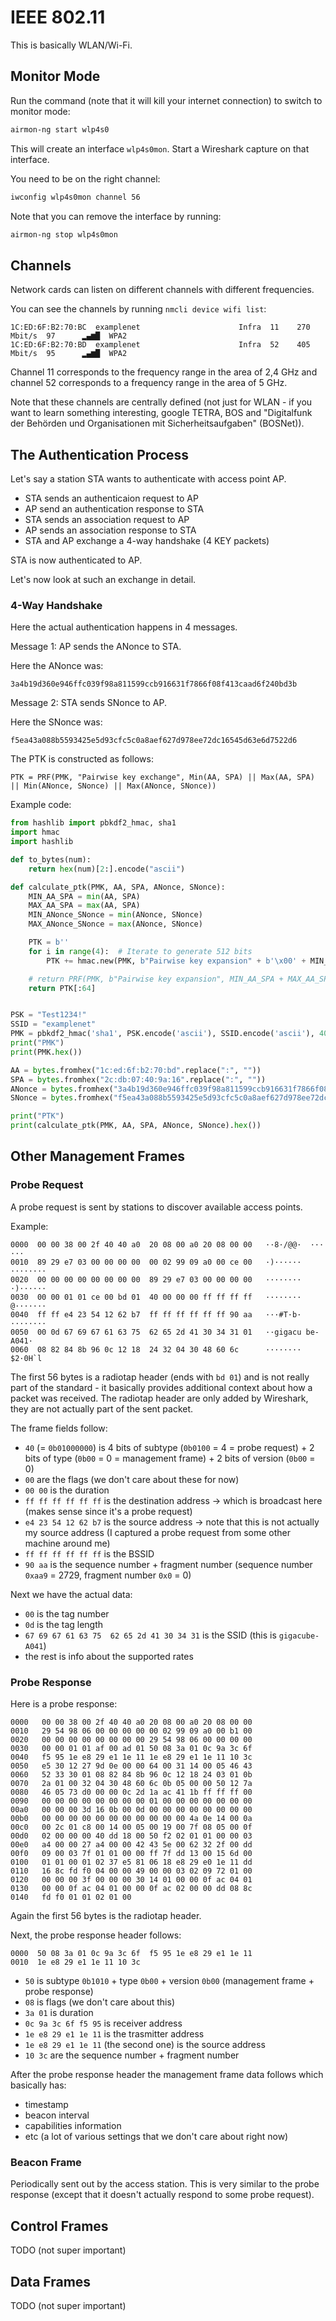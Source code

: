 # IEEE 802.11

This is basically WLAN/Wi-Fi.

## Monitor Mode

Run the command (note that it will kill your internet connection) to switch to monitor mode:

```sh
airmon-ng start wlp4s0
```

This will create an interface `wlp4s0mon`.
Start a Wireshark capture on that interface.

You need to be on the right channel:

```sh
iwconfig wlp4s0mon channel 56
```

Note that you can remove the interface by running:

```sh
airmon-ng stop wlp4s0mon
```

## Channels

Network cards can listen on different channels with different frequencies.

You can see the channels by running `nmcli device wifi list`:

```
1C:ED:6F:B2:70:BC  examplenet                      Infra  11    270 Mbit/s  97      ▂▄▆█  WPA2
1C:ED:6F:B2:70:BD  examplenet                      Infra  52    405 Mbit/s  95      ▂▄▆█  WPA2
```

Channel 11 corresponds to the frequency range in the area of 2,4 GHz and channel 52 corresponds to a frequency range in the area of 5 GHz.

Note that these channels are centrally defined (not just for WLAN - if you want to learn something interesting, google TETRA, BOS and "Digitalfunk der Behörden und Organisationen mit Sicherheitsaufgaben" (BOSNet)).

## The Authentication Process

Let's say a station STA wants to authenticate with access point AP.

- STA sends an authenticaion request to AP
- AP send an authentication response to STA
- STA sends an association request to AP
- AP sends an association response to STA
- STA and AP exchange a 4-way handshake (4 KEY packets)

STA is now authenticated to AP.

Let's now look at such an exchange in detail.

### 4-Way Handshake

Here the actual authentication happens in 4 messages.

Message 1: AP sends the ANonce to STA.

Here the ANonce was:

```
3a4b19d360e946ffc039f98a811599ccb916631f7866f08f413caad6f240bd3b
```

Message 2: STA sends SNonce to AP.

Here the SNonce was:

```
f5ea43a088b5593425e5d93cfc5c0a8aef627d978ee72dc16545d63e6d7522d6
```

The PTK is constructed as follows:

```
PTK = PRF(PMK, "Pairwise key exchange", Min(AA, SPA) || Max(AA, SPA) || Min(ANonce, SNonce) || Max(ANonce, SNonce))
```

Example code:

```python
from hashlib import pbkdf2_hmac, sha1
import hmac
import hashlib

def to_bytes(num):
    return hex(num)[2:].encode("ascii")

def calculate_ptk(PMK, AA, SPA, ANonce, SNonce):
    MIN_AA_SPA = min(AA, SPA)
    MAX_AA_SPA = max(AA, SPA)
    MIN_ANonce_SNonce = min(ANonce, SNonce)
    MAX_ANonce_SNonce = max(ANonce, SNonce)

    PTK = b''
    for i in range(4):  # Iterate to generate 512 bits
        PTK += hmac.new(PMK, b"Pairwise key expansion" + b'\x00' + MIN_AA_SPA + MAX_AA_SPA + MIN_ANonce_SNonce + MAX_ANonce_SNonce + bytes([i]), hashlib.sha1).digest()

    # return PRF(PMK, b"Pairwise key expansion", MIN_AA_SPA + MAX_AA_SPA + MIN_ANonce_SNonce + MAX_ANonce_SNonce)
    return PTK[:64]


PSK = "Test1234!"
SSID = "examplenet"
PMK = pbkdf2_hmac('sha1', PSK.encode('ascii'), SSID.encode('ascii'), 4096, 32)
print("PMK")
print(PMK.hex())

AA = bytes.fromhex("1c:ed:6f:b2:70:bd".replace(":", ""))
SPA = bytes.fromhex("2c:db:07:40:9a:16".replace(":", ""))
ANonce = bytes.fromhex("3a4b19d360e946ffc039f98a811599ccb916631f7866f08f413caad6f240bd3b")
SNonce = bytes.fromhex("f5ea43a088b5593425e5d93cfc5c0a8aef627d978ee72dc16545d63e6d7522d6")

print("PTK")
print(calculate_ptk(PMK, AA, SPA, ANonce, SNonce).hex())
```

## Other Management Frames

### Probe Request

A probe request is sent by stations to discover available access points.

Example:

```
0000  00 00 38 00 2f 40 40 a0  20 08 00 a0 20 08 00 00   ··8·/@@·  ··· ···
0010  89 29 e7 03 00 00 00 00  00 02 99 09 a0 00 ce 00   ·)······ ········
0020  00 00 00 00 00 00 00 00  89 29 e7 03 00 00 00 00   ········ ·)······
0030  00 00 01 01 ce 00 bd 01  40 00 00 00 ff ff ff ff   ········ @·······
0040  ff ff e4 23 54 12 62 b7  ff ff ff ff ff ff 90 aa   ···#T·b· ········
0050  00 0d 67 69 67 61 63 75  62 65 2d 41 30 34 31 01   ··gigacu be-A041·
0060  08 82 84 8b 96 0c 12 18  24 32 04 30 48 60 6c      ········ $2·0H`l
```

The first 56 bytes is a radiotap header (ends with `bd 01`) and is not really part of the standard - it basically provides additional context about how a packet was received.
The radiotap header are only added by Wireshark, they are not actually part of the sent packet.

The frame fields follow:

- `40` (= `0b01000000`) is 4 bits of subtype (`0b0100` = 4 = probe request) + 2 bits of type (`0b00` = 0 = management frame) + 2 bits of version (`0b00` = 0)
- `00` are the flags (we don't care about these for now)
- `00 00` is the duration
- `ff ff ff ff ff ff` is the destination address -> which is broadcast here (makes sense since it's a probe request)
- `e4 23 54 12 62 b7` is the source address -> note that this is not actually my source address (I captured a probe request from some other machine around me)
- `ff ff ff ff ff ff` is the BSSID
- `90 aa` is the sequence number + fragment number (sequence number `0xaa9` = 2729, fragment number `0x0` = 0)

Next we have the actual data:

- `00` is the tag number
- `0d` is the tag length
- `67 69 67 61 63 75  62 65 2d 41 30 34 31` is the SSID (this is `gigacube-A041`)
- the rest is info about the supported rates

### Probe Response

Here is a probe response:

```
0000   00 00 38 00 2f 40 40 a0 20 08 00 a0 20 08 00 00
0010   29 54 98 06 00 00 00 00 00 02 99 09 a0 00 b1 00
0020   00 00 00 00 00 00 00 00 29 54 98 06 00 00 00 00
0030   00 00 01 01 af 00 ad 01 50 08 3a 01 0c 9a 3c 6f
0040   f5 95 1e e8 29 e1 1e 11 1e e8 29 e1 1e 11 10 3c
0050   e5 30 12 27 9d 0e 00 00 64 00 31 14 00 05 46 43
0060   52 33 30 01 08 82 84 8b 96 0c 12 18 24 03 01 0b
0070   2a 01 00 32 04 30 48 60 6c 0b 05 00 00 50 12 7a
0080   46 05 73 d0 00 00 0c 2d 1a ac 41 1b ff ff ff 00
0090   00 00 00 00 00 00 00 00 01 00 00 00 00 00 00 00
00a0   00 00 00 3d 16 0b 00 0d 00 00 00 00 00 00 00 00
00b0   00 00 00 00 00 00 00 00 00 00 00 4a 0e 14 00 0a
00c0   00 2c 01 c8 00 14 00 05 00 19 00 7f 08 05 00 0f
00d0   02 00 00 00 40 dd 18 00 50 f2 02 01 01 00 00 03
00e0   a4 00 00 27 a4 00 00 42 43 5e 00 62 32 2f 00 dd
00f0   09 00 03 7f 01 01 00 00 ff 7f dd 13 00 15 6d 00
0100   01 01 00 01 02 37 e5 81 06 18 e8 29 e0 1e 11 dd
0110   16 8c fd f0 04 00 00 49 00 00 03 02 09 72 01 00
0120   00 00 00 3f 00 00 00 30 14 01 00 00 0f ac 04 01
0130   00 00 0f ac 04 01 00 00 0f ac 02 00 00 dd 08 8c
0140   fd f0 01 01 02 01 00
```

Again the first 56 bytes is the radiotap header.

Next, the probe response header follows:

```
0000  50 08 3a 01 0c 9a 3c 6f  f5 95 1e e8 29 e1 1e 11
0010  1e e8 29 e1 1e 11 10 3c
```

- `50` is subtype `0b1010` + type `0b00` + version `0b00` (management frame + probe response)
- `08` is flags (we don't care about this)
- `3a 01` is duration
- `0c 9a 3c 6f f5 95` is receiver address
- `1e e8 29 e1 1e 11` is the trasmitter address
- `1e e8 29 e1 1e 11` (the second one) is the source address
- `10 3c` are the sequence number + fragment number

After the probe response header the management frame data follows which basically has:

- timestamp
- beacon interval
- capabilities information
- etc (a lot of various settings that we don't care about right now)

### Beacon Frame

Periodically sent out by the access station.
This is very similar to the probe response (except that it doesn't actually respond to some probe request).

## Control Frames

TODO (not super important)

## Data Frames

TODO (not super important)
